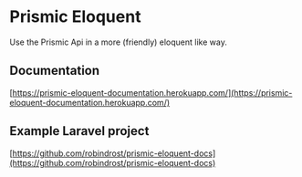 # Prismic Eloquent
Use the Prismic Api in a more (friendly) eloquent like way.

## Documentation
[https://prismic-eloquent-documentation.herokuapp.com/](https://prismic-eloquent-documentation.herokuapp.com/)

## Example Laravel project
[https://github.com/robindrost/prismic-eloquent-docs](https://github.com/robindrost/prismic-eloquent-docs)
